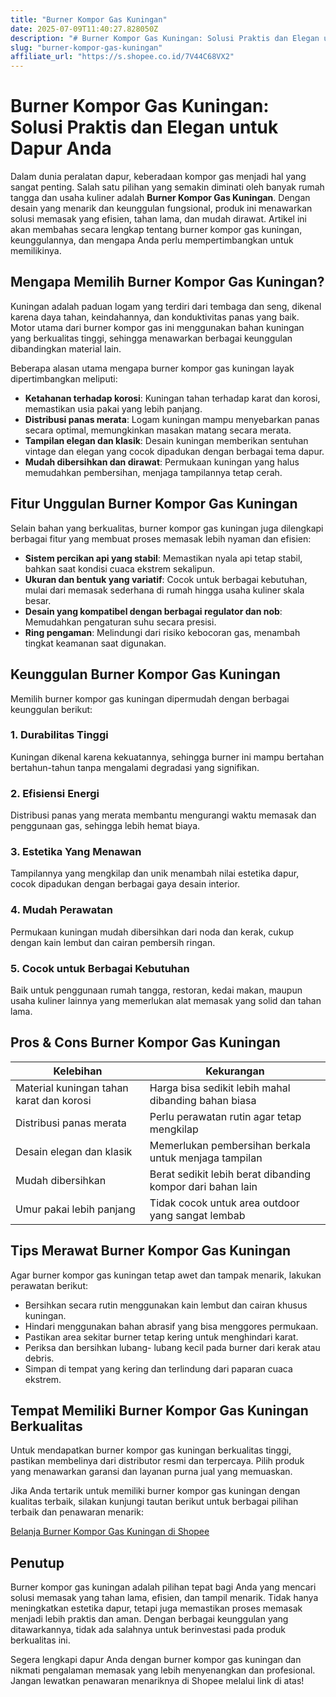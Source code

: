 ```yaml
---
title: "Burner Kompor Gas Kuningan"
date: 2025-07-09T11:40:27.828050Z
description: "# Burner Kompor Gas Kuningan: Solusi Praktis dan Elegan untuk Dapur Anda..."
slug: "burner-kompor-gas-kuningan"
affiliate_url: "https://s.shopee.co.id/7V44C68VX2"
---
```

# Burner Kompor Gas Kuningan: Solusi Praktis dan Elegan untuk Dapur Anda

Dalam dunia peralatan dapur, keberadaan kompor gas menjadi hal yang sangat penting. Salah satu pilihan yang semakin diminati oleh banyak rumah tangga dan usaha kuliner adalah **Burner Kompor Gas Kuningan**. Dengan desain yang menarik dan keunggulan fungsional, produk ini menawarkan solusi memasak yang efisien, tahan lama, dan mudah dirawat. Artikel ini akan membahas secara lengkap tentang burner kompor gas kuningan, keunggulannya, dan mengapa Anda perlu mempertimbangkan untuk memilikinya.

## Mengapa Memilih Burner Kompor Gas Kuningan?

Kuningan adalah paduan logam yang terdiri dari tembaga dan seng, dikenal karena daya tahan, keindahannya, dan konduktivitas panas yang baik. Motor utama dari burner kompor gas ini menggunakan bahan kuningan yang berkualitas tinggi, sehingga menawarkan berbagai keunggulan dibandingkan material lain.

Beberapa alasan utama mengapa burner kompor gas kuningan layak dipertimbangkan meliputi:

- **Ketahanan terhadap korosi**: Kuningan tahan terhadap karat dan korosi, memastikan usia pakai yang lebih panjang.
- **Distribusi panas merata**: Logam kuningan mampu menyebarkan panas secara optimal, memungkinkan masakan matang secara merata.
- **Tampilan elegan dan klasik**: Desain kuningan memberikan sentuhan vintage dan elegan yang cocok dipadukan dengan berbagai tema dapur.
- **Mudah dibersihkan dan dirawat**: Permukaan kuningan yang halus memudahkan pembersihan, menjaga tampilannya tetap cerah.

## Fitur Unggulan Burner Kompor Gas Kuningan

Selain bahan yang berkualitas, burner kompor gas kuningan juga dilengkapi berbagai fitur yang membuat proses memasak lebih nyaman dan efisien:

- **Sistem percikan api yang stabil**: Memastikan nyala api tetap stabil, bahkan saat kondisi cuaca ekstrem sekalipun.
- **Ukuran dan bentuk yang variatif**: Cocok untuk berbagai kebutuhan, mulai dari memasak sederhana di rumah hingga usaha kuliner skala besar.
- **Desain yang kompatibel dengan berbagai regulator dan nob**: Memudahkan pengaturan suhu secara presisi.
- **Ring pengaman**: Melindungi dari risiko kebocoran gas, menambah tingkat keamanan saat digunakan.

## Keunggulan Burner Kompor Gas Kuningan

Memilih burner kompor gas kuningan dipermudah dengan berbagai keunggulan berikut:

### 1. Durabilitas Tinggi

Kuningan dikenal karena kekuatannya, sehingga burner ini mampu bertahan bertahun-tahun tanpa mengalami degradasi yang signifikan.

### 2. Efisiensi Energi

Distribusi panas yang merata membantu mengurangi waktu memasak dan penggunaan gas, sehingga lebih hemat biaya.

### 3. Estetika Yang Menawan

Tampilannya yang mengkilap dan unik menambah nilai estetika dapur, cocok dipadukan dengan berbagai gaya desain interior.

### 4. Mudah Perawatan

Permukaan kuningan mudah dibersihkan dari noda dan kerak, cukup dengan kain lembut dan cairan pembersih ringan.

### 5. Cocok untuk Berbagai Kebutuhan

Baik untuk penggunaan rumah tangga, restoran, kedai makan, maupun usaha kuliner lainnya yang memerlukan alat memasak yang solid dan tahan lama.

## Pros & Cons Burner Kompor Gas Kuningan

| Kelebihan                                               | Kekurangan                                            |
|----------------------------------------------------------|--------------------------------------------------------|
| Material kuningan tahan karat dan korosi                | Harga bisa sedikit lebih mahal dibanding bahan biasa |
| Distribusi panas merata                                | Perlu perawatan rutin agar tetap mengkilap          |
| Desain elegan dan klasik                                | Memerlukan pembersihan berkala untuk menjaga tampilan |
| Mudah dibersihkan                                       | Berat sedikit lebih berat dibanding kompor dari bahan lain |
| Umur pakai lebih panjang                                | Tidak cocok untuk area outdoor yang sangat lembab   |

## Tips Merawat Burner Kompor Gas Kuningan

Agar burner kompor gas kuningan tetap awet dan tampak menarik, lakukan perawatan berikut:

- Bersihkan secara rutin menggunakan kain lembut dan cairan khusus kuningan.
- Hindari menggunakan bahan abrasif yang bisa menggores permukaan.
- Pastikan area sekitar burner tetap kering untuk menghindari karat.
- Periksa dan bersihkan lubang- lubang kecil pada burner dari kerak atau debris.
- Simpan di tempat yang kering dan terlindung dari paparan cuaca ekstrem.

## Tempat Memiliki Burner Kompor Gas Kuningan Berkualitas

Untuk mendapatkan burner kompor gas kuningan berkualitas tinggi, pastikan membelinya dari distributor resmi dan terpercaya. Pilih produk yang menawarkan garansi dan layanan purna jual yang memuaskan.

Jika Anda tertarik untuk memiliki burner kompor gas kuningan dengan kualitas terbaik, silakan kunjungi tautan berikut untuk berbagai pilihan terbaik dan penawaran menarik:  

[Belanja Burner Kompor Gas Kuningan di Shopee](https://s.shopee.co.id/7V44C68VX2)

## Penutup

Burner kompor gas kuningan adalah pilihan tepat bagi Anda yang mencari solusi memasak yang tahan lama, efisien, dan tampil menarik. Tidak hanya meningkatkan estetika dapur, tetapi juga memastikan proses memasak menjadi lebih praktis dan aman. Dengan berbagai keunggulan yang ditawarkannya, tidak ada salahnya untuk berinvestasi pada produk berkualitas ini.

Segera lengkapi dapur Anda dengan burner kompor gas kuningan dan nikmati pengalaman memasak yang lebih menyenangkan dan profesional. Jangan lewatkan penawaran menariknya di Shopee melalui link di atas!